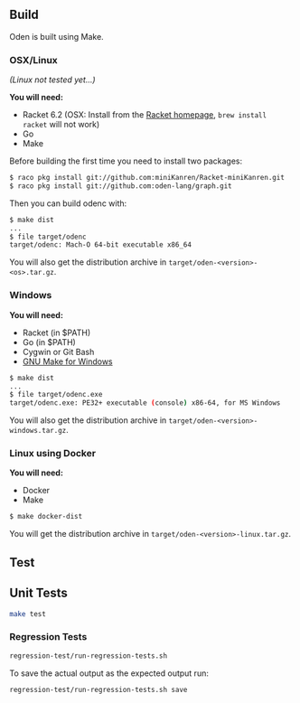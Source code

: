 ## Build

Oden is built using Make.

### OSX/Linux

*(Linux not tested yet...)*

**You will need:**

* Racket 6.2 (OSX: Install from the [Racket homepage](http://download.racket-lang.org/all-versions.html), `brew install racket` will not work)
* Go
* Make

Before building the first time you need to install two packages:
```bash
$ raco pkg install git://github.com:miniKanren/Racket-miniKanren.git
$ raco pkg install git://github.com:oden-lang/graph.git
```

Then you can build odenc with:
```bash
$ make dist
...
$ file target/odenc
target/odenc: Mach-O 64-bit executable x86_64
```

You will also get the distribution archive in
`target/oden-<version>-<os>.tar.gz`.

### Windows

**You will need:**

* Racket (in $PATH)
* Go (in $PATH)
* Cygwin or Git Bash
* [GNU Make for Windows](http://gnuwin32.sourceforge.net/packages/make.htm)

```bash
$ make dist
...
$ file target/odenc.exe
target/odenc.exe: PE32+ executable (console) x86-64, for MS Windows
```

You will also get the distribution archive in
`target/oden-<version>-windows.tar.gz`.

### Linux using Docker

**You will need:**

* Docker
* Make

```bash
$ make docker-dist
```

You will get the distribution archive in
`target/oden-<version>-linux.tar.gz`.

## Test

## Unit Tests

```bash
make test
```

### Regression Tests

```bash
regression-test/run-regression-tests.sh
```

To save the actual output as the expected output run:

```bash
regression-test/run-regression-tests.sh save
```
